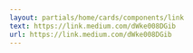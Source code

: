 ```yaml
---
layout: partials/home/cards/components/link
text: https://link.medium.com/dWke008DGib
url: https://link.medium.com/dWke008DGib
---
```

